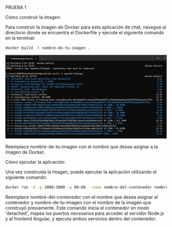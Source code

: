 PRUEBA 1

Cómo construir la imagen:

Para construir la imagen de Docker para esta aplicación de chat, navegue al directorio donde se encuentra el Dockerfile y ejecute el siguiente comando en la terminal:

```bash 
docker build -t nombre-de-tu-imagen .
```
![Texto alternativo](img/build.jpg)

Reemplace nombre-de-tu-imagen con el nombre que desea asignar a la imagen de Docker.

Cómo ejecutar la aplicación:

Una vez construida la imagen, puede ejecutar la aplicación utilizando el siguiente comando:

```bash 
docker run -d -p 3000:3000 -p 80:80 --name nombre-del-contenedor nombre-de-tu-imagen
```

Reemplace nombre-del-contenedor con el nombre que desea asignar al contenedor y nombre-de-tu-imagen con el nombre de la imagen que construyó previamente. Este comando inicia el contenedor en modo 'detached', mapea los puertos necesarios para acceder al servidor Node.js y al frontend Angular, y ejecuta ambos servicios dentro del contenedor.

